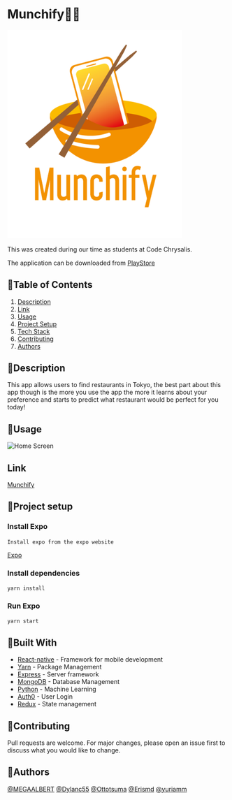 # Munchify:cook:
<!-- ![logo](assets/logo_bowl.png) -->
<img src="./assets/logo_bowl.png" width="400" alt="Logo">

This was created during our time as students at Code Chrysalis.

The application can be downloaded from [PlayStore](https://play.google.com/store/apps/details?id=com.ottotsuma.restaurantnativeapp)

## :ramen:Table of Contents

1.  [Description](#description)
1.  [Link](#link)
1.  [Usage](#usage)
1.  [Project Setup](#project-setup)
1.  [Tech Stack](#built-with)
1.  [Contributing](#contributing)
1.  [Authors](#authors)

## :burrito:Description
This app allows users to find restaurants in Tokyo, the best part about this app though is the more you use the app the more it learns about your preference and starts to predict what restaurant would be perfect for you today!   

## :pizza:Usage

![Home Screen](https://user-images.githubusercontent.com/59043522/93848916-dea74280-fc78-11ea-9464-c8bf668ed2a6.gif)

## Link
[Munchify](https://play.google.com/store/apps/details?id=com.ottotsuma.restaurantnativeapp)


## :sushi:Project setup

### Install Expo
```
Install expo from the expo website 
```
[Expo](https://expo.io/)

### Install dependencies
```
yarn install
```

### Run Expo
```
yarn start
```

## :beers:Built With

- [React-native](http://www.https://vuejs.org/) - Framework for mobile development
- [Yarn](https://yarnpkg.com/) - Package Management
- [Express](https://expressjs.com/) - Server framework
- [MongoDB](https://www.mongodb.com/) - Database Management
- [Python](https://www.python.org/) - Machine Learning
- [Auth0](https://auth0.com/) - User Login
- [Redux](https://redux.js.org/) - State management

## :dango:Contributing

Pull requests are welcome. For major changes, please open an issue first to discuss what you would like to change.

## :chocolate_bar:Authors
[@MEGAALBERT](https://github.com/MEGAALBERT) [@Dylanc55](https://github.com/Dylanc55) [@Ottotsuma](https://github.com/ottotsuma) [@Erismd](https://github.com/Erismd) [@yuriamm](https://github.com/yuriamm)
